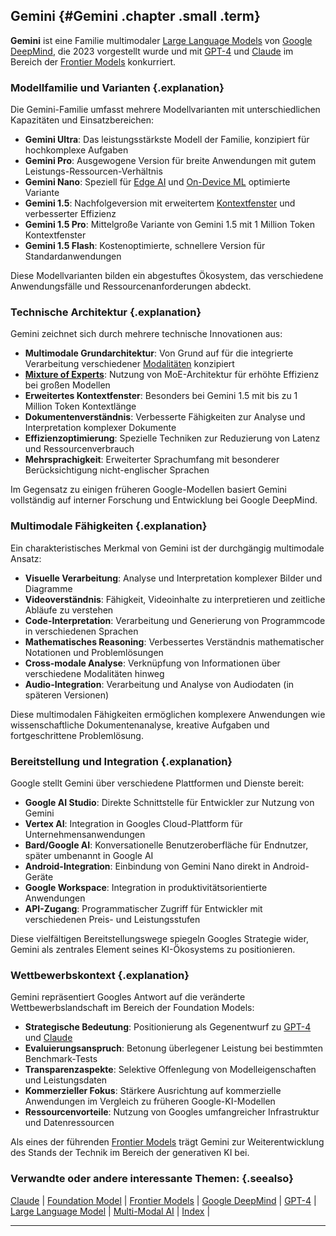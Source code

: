 ## Gemini {#Gemini .chapter .small .term}

**Gemini** ist eine Familie multimodaler [Large Language Models](#Large-Language-Model) von [Google DeepMind](#Google-DeepMind), die 2023 vorgestellt wurde und mit [GPT-4](#GPT-4) und [Claude](#Claude) im Bereich der [Frontier Models](#Frontier-Models) konkurriert.

### Modellfamilie und Varianten {.explanation}

Die Gemini-Familie umfasst mehrere Modellvarianten mit unterschiedlichen Kapazitäten und Einsatzbereichen:

- **Gemini Ultra**: Das leistungsstärkste Modell der Familie, konzipiert für hochkomplexe Aufgaben
- **Gemini Pro**: Ausgewogene Version für breite Anwendungen mit gutem Leistungs-Ressourcen-Verhältnis
- **Gemini Nano**: Speziell für [Edge AI](#Edge-AI) und [On-Device ML](#On-Device-ML) optimierte Variante
- **Gemini 1.5**: Nachfolgeversion mit erweitertem [Kontextfenster](#Context-Window) und verbesserter Effizienz
- **Gemini 1.5 Pro**: Mittelgroße Variante von Gemini 1.5 mit 1 Million Token Kontextfenster
- **Gemini 1.5 Flash**: Kostenoptimierte, schnellere Version für Standardanwendungen

Diese Modellvarianten bilden ein abgestuftes Ökosystem, das verschiedene Anwendungsfälle und Ressourcenanforderungen abdeckt.

### Technische Architektur {.explanation}

Gemini zeichnet sich durch mehrere technische Innovationen aus:

- **Multimodale Grundarchitektur**: Von Grund auf für die integrierte Verarbeitung verschiedener [Modalitäten](#Modality) konzipiert
- **[Mixture of Experts](#Mixture-of-Experts)**: Nutzung von MoE-Architektur für erhöhte Effizienz bei großen Modellen
- **Erweitertes Kontextfenster**: Besonders bei Gemini 1.5 mit bis zu 1 Million Token Kontextlänge
- **Dokumentenverständnis**: Verbesserte Fähigkeiten zur Analyse und Interpretation komplexer Dokumente
- **Effizienzoptimierung**: Spezielle Techniken zur Reduzierung von Latenz und Ressourcenverbrauch
- **Mehrsprachigkeit**: Erweiterter Sprachumfang mit besonderer Berücksichtigung nicht-englischer Sprachen

Im Gegensatz zu einigen früheren Google-Modellen basiert Gemini vollständig auf interner Forschung und Entwicklung bei Google DeepMind.

### Multimodale Fähigkeiten {.explanation}

Ein charakteristisches Merkmal von Gemini ist der durchgängig multimodale Ansatz:

- **Visuelle Verarbeitung**: Analyse und Interpretation komplexer Bilder und Diagramme
- **Videoverständnis**: Fähigkeit, Videoinhalte zu interpretieren und zeitliche Abläufe zu verstehen
- **Code-Interpretation**: Verarbeitung und Generierung von Programmcode in verschiedenen Sprachen
- **Mathematisches Reasoning**: Verbessertes Verständnis mathematischer Notationen und Problemlösungen
- **Cross-modale Analyse**: Verknüpfung von Informationen über verschiedene Modalitäten hinweg
- **Audio-Integration**: Verarbeitung und Analyse von Audiodaten (in späteren Versionen)

Diese multimodalen Fähigkeiten ermöglichen komplexere Anwendungen wie wissenschaftliche Dokumentenanalyse, kreative Aufgaben und fortgeschrittene Problemlösung.

### Bereitstellung und Integration {.explanation}

Google stellt Gemini über verschiedene Plattformen und Dienste bereit:

- **Google AI Studio**: Direkte Schnittstelle für Entwickler zur Nutzung von Gemini
- **Vertex AI**: Integration in Googles Cloud-Plattform für Unternehmensanwendungen
- **Bard/Google AI**: Konversationelle Benutzeroberfläche für Endnutzer, später umbenannt in Google AI
- **Android-Integration**: Einbindung von Gemini Nano direkt in Android-Geräte
- **Google Workspace**: Integration in produktivitätsorientierte Anwendungen
- **API-Zugang**: Programmatischer Zugriff für Entwickler mit verschiedenen Preis- und Leistungsstufen

Diese vielfältigen Bereitstellungswege spiegeln Googles Strategie wider, Gemini als zentrales Element seines KI-Ökosystems zu positionieren.

### Wettbewerbskontext {.explanation}

Gemini repräsentiert Googles Antwort auf die veränderte Wettbewerbslandschaft im Bereich der Foundation Models:

- **Strategische Bedeutung**: Positionierung als Gegenentwurf zu [GPT-4](#GPT-4) und [Claude](#Claude)
- **Evaluierungsanspruch**: Betonung überlegener Leistung bei bestimmten Benchmark-Tests
- **Transparenzaspekte**: Selektive Offenlegung von Modelleigenschaften und Leistungsdaten
- **Kommerzieller Fokus**: Stärkere Ausrichtung auf kommerzielle Anwendungen im Vergleich zu früheren Google-KI-Modellen
- **Ressourcenvorteile**: Nutzung von Googles umfangreicher Infrastruktur und Datenressourcen

Als eines der führenden [Frontier Models](#Frontier-Models) trägt Gemini zur Weiterentwicklung des Stands der Technik im Bereich der generativen KI bei.

### Verwandte oder andere interessante Themen: {.seealso}

[Claude](#Claude) |
[Foundation Model](#Foundation-Model) |
[Frontier Models](#Frontier-Models) |
[Google DeepMind](#Google-DeepMind) |
[GPT-4](#GPT-4) |
[Large Language Model](#Large-Language-Model) |
[Multi-Modal AI](#Multi-Modal-AI) |
[Index](#Index) |

----



